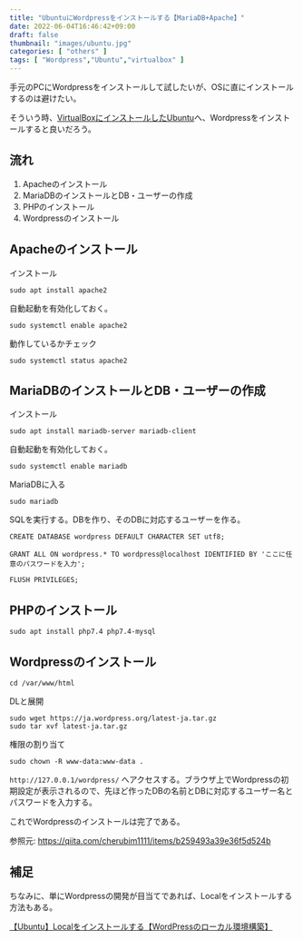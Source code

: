 ```yaml
---
title: "UbuntuにWordpressをインストールする【MariaDB+Apache】"
date: 2022-06-04T16:46:42+09:00
draft: false
thumbnail: "images/ubuntu.jpg"
categories: [ "others" ]
tags: [ "Wordpress","Ubuntu","virtualbox" ]
---
```


手元のPCにWordpressをインストールして試したいが、OSに直にインストールするのは避けたい。

そういう時、[VirtualBoxにインストールしたUbuntu](/post/virtualbox-ubuntu-install/)へ、Wordpressをインストールすると良いだろう。

## 流れ

1. Apacheのインストール
1. MariaDBのインストールとDB・ユーザーの作成
1. PHPのインストール
1. Wordpressのインストール


## Apacheのインストール

インストール

    sudo apt install apache2

自動起動を有効化しておく。

    sudo systemctl enable apache2

動作しているかチェック

    sudo systemctl status apache2


## MariaDBのインストールとDB・ユーザーの作成

インストール

    sudo apt install mariadb-server mariadb-client

自動起動を有効化しておく。
    
    sudo systemctl enable mariadb


MariaDBに入る

    sudo mariadb

SQLを実行する。DBを作り、そのDBに対応するユーザーを作る。


    CREATE DATABASE wordpress DEFAULT CHARACTER SET utf8;

    GRANT ALL ON wordpress.* TO wordpress@localhost IDENTIFIED BY 'ここに任意のパスワードを入力';

    FLUSH PRIVILEGES;


## PHPのインストール

    sudo apt install php7.4 php7.4-mysql


## Wordpressのインストール

    cd /var/www/html

DLと展開

    sudo wget https://ja.wordpress.org/latest-ja.tar.gz
    sudo tar xvf latest-ja.tar.gz

権限の割り当て

    sudo chown -R www-data:www-data .


`http://127.0.0.1/wordpress/` へアクセスする。ブラウザ上でWordpressの初期設定が表示されるので、先ほど作ったDBの名前とDBに対応するユーザー名とパスワードを入力する。

これでWordpressのインストールは完了である。


参照元: https://qiita.com/cherubim1111/items/b259493a39e36f5d524b


## 補足

ちなみに、単にWordpressの開発が目当てであれば、Localをインストールする方法もある。


[【Ubuntu】Localをインストールする【WordPressのローカル環境構築】](/post/ubuntu-local-wordpress-install/)
